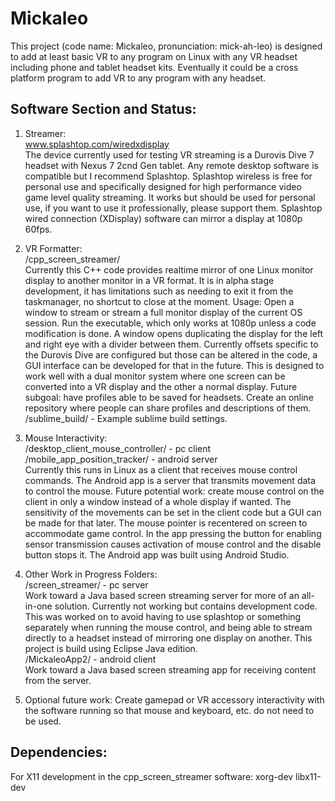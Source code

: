 # Mickaleo

This project (code name: Mickaleo, pronunciation: mick-ah-leo) is designed to add at least basic VR to any program on Linux with any VR headset including phone and tablet headset kits. Eventually it could be a cross platform program to add VR to any program with any headset.

## Software Section and Status:

1.  Streamer:
<br>www.splashtop.com/wiredxdisplay
<br>The device currently used for testing VR streaming is a Durovis Dive 7 headset with Nexus 7 2cnd Gen tablet. Any remote desktop software is compatible but I recommend Splashtop. Splashtop wireless is free for personal use and specifically designed for high performance video game level quality streaming. It works but should be used for personal use, if you want to use it professionally, please support them. Splashtop wired connection (XDisplay) software can mirror a display at 1080p 60fps. 

2.  VR Formatter:
<br>/cpp_screen_streamer/ 
<br>Currently this C++ code provides realtime mirror of one Linux monitor display to another monitor in a VR format. It is in alpha stage development, it has limitations such as needing to exit it from the taskmanager, no shortcut to close at the moment. Usage: Open a window to stream or stream a full monitor display of the current OS session. Run the executable, which only works at 1080p unless a code modification is done. A window opens duplicating the display for the left and right eye with a divider between them. Currently offsets specific to the Durovis Dive are configured but those can be altered in the code, a GUI interface can be developed for that in the future. This is designed to work well with a dual monitor system where one screen can be converted into a VR display and the other a normal display. Future subgoal: have profiles able to be saved for headsets. Create an online repository where people can share profiles and descriptions of them.
<br>/sublime_build/ - Example sublime build settings.

3.  Mouse Interactivity:
<br>/desktop_client_mouse_controller/ - pc client
<br>/mobile_app_position_tracker/ - android server
<br>Currently this runs in Linux as a client that receives mouse control commands. The Android app is a server that transmits movement data to control the mouse. Future potential work: create mouse control on the client in only a window instead of a whole display if wanted. The sensitivity of the movements can be set in the client code but a GUI can be made for that later. The mouse pointer is recentered on screen to accommodate game control. In the app pressing the button for enabling sensor transmission causes activation of mouse control and the disable button stops it. The Android app was built using Android Studio.

4.  Other Work in Progress Folders:
<br>/screen_streamer/ - pc server
<br>Work toward a Java based screen streaming server for more of an all-in-one solution. Currently not working but contains development code. This was worked on to avoid having to use splashtop or something separately when running the mouse control, and being able to stream directly to a headset instead of mirroring one display on another. This project is build using Eclipse Java edition.
<br>/MickaleoApp2/ - android client
<br>Work toward a Java based screen streaming app for receiving content from the server.

5.  Optional future work: Create gamepad or VR accessory interactivity with the software running so that mouse and keyboard, etc. do not need to be used.

## Dependencies:
For X11 development in the cpp_screen_streamer software:
xorg-dev
libx11-dev

